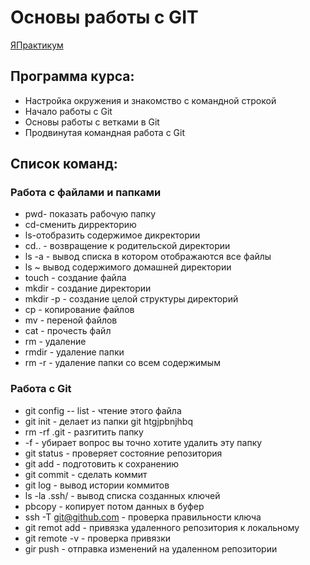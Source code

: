 # Основы работы с GIT

[ЯПрактикум](https://practicum.yandex.ru/referrals/?ref_code=gAAAAABj7mUVdQdA136QqrGh19JlaPo72rGIfqqg7fXAxkozsBYaoEAohlYdNU1QuDXWSmjFHSaJn6XnbrfQgIiaGTMsuF3Ucw%3D%3D "Яндекс Практикум")

## Программа курса:

* Настройка окружения и знакомство с командной строкой
* Начало работы с Git
* Основы работы с ветками в Git
* Продвинутая командная работа с Git

## Список команд:

### Работа с файлами и папками

+ pwd- показать рабочую папку
+ cd-сменить дирректорию
+ ls-отобразить содержимое дикректории
+ cd.. - возвращение к родительской директории
+ ls -a - вывод списка в котором отображаются все файлы
+ ls ~ вывод содержимого домашней директории
+ touch - создание файла
+ mkdir - создание директории
+ mkdir -p - создание целой структуры директорий
+ cp - копирование файлов
+ mv - переной файлов
+ cat - прочесть файл
+ rm - удаление 
+ rmdir - удаление папки
+ rm -r - удаление папки со всем содержимым

### Работа с Git

+ git config -- list - чтение этого файла
+ git init - делает из папки git htgjpbnjhbq
+ rm -rf .git - разгитить папку
+ -f - убирает вопрос вы точно хотите удалить эту папку
+ git status - проверяет состояние репозитория
+ git add - подготовить к сохранению
+ git  commit - сделать коммит
+ git log - вывод истории коммитов
+ ls -la .ssh/ - вывод списка созданных ключей
+ pbcopy - копирует потом данных в буфер 
+ ssh -T git@github.com - проверка правильности ключа
+ git remot add - привязка удаленного репозитория к локальному 
+ git remote -v - проверка привязки 
+ gir push - отправка изменений на удаленном репозитории
